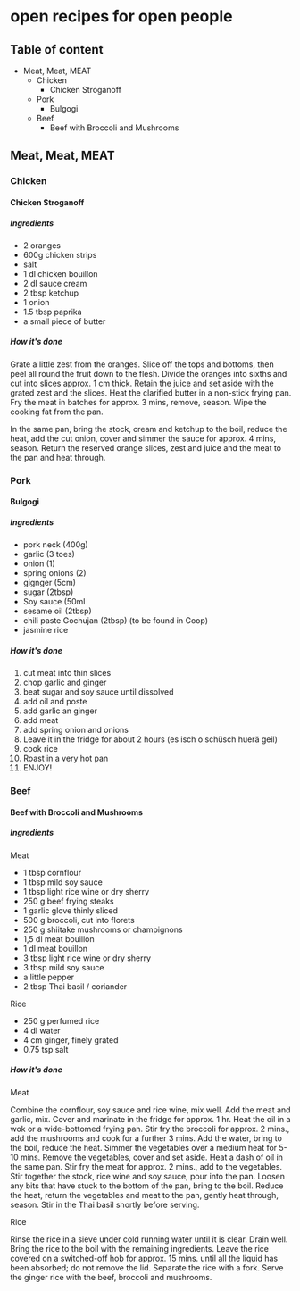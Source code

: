 # open recipes for open people

## Table of content
  - Meat, Meat, MEAT
    - Chicken
      - Chicken Stroganoff
    - Pork
      - Bulgogi
    - Beef
      - Beef with Broccoli and Mushrooms

## Meat, Meat, MEAT

### Chicken

#### Chicken Stroganoff

##### Ingredients

  - 2 oranges
  - 600g chicken strips
  - salt
  - 1 dl chicken bouillon 
  - 2 dl sauce cream
  - 2 tbsp ketchup
  - 1 onion
  - 1.5 tbsp paprika
  - a small piece of butter

##### How it's done

Grate a little zest from the oranges. Slice off the tops and bottoms, then peel all round the fruit down to the flesh. Divide the oranges into sixths and cut into slices approx. 1 cm thick. Retain the juice and set aside with the grated zest and the slices. Heat the clarified butter in a non-stick frying pan. Fry the meat in batches for approx. 3 mins, remove, season. Wipe the cooking fat from the pan. 

In the same pan, bring the stock, cream and ketchup to the boil, reduce the heat, add the cut onion, cover and simmer the sauce for approx. 4 mins, season. Return the reserved orange slices, zest and juice and the meat to the pan and heat through. 

### Pork

#### Bulgogi

##### Ingredients
+ pork neck (400g)
+ garlic (3 toes)
+ onion (1)
+ spring onions (2)
+ gignger (5cm)
+ sugar (2tbsp)
+ Soy sauce (50ml
+ sesame oil (2tbsp)
+ chili paste  Gochujan (2tbsp) (to be found in Coop)
+ jasmine rice

##### How it's done
1. cut meat into thin slices
2. chop garlic and ginger
3. beat sugar and soy sauce until dissolved
4. add oil and poste
5. add garlic an ginger
6. add meat
7. add spring onion and onions
8. Leave it in the fridge for about 2 hours (es isch o schüsch huerä geil)
9. cook rice
10. Roast in a very hot pan
11. ENJOY!

### Beef

#### Beef with Broccoli and Mushrooms

##### Ingredients

Meat
  - 1 tbsp cornflour
  - 1 tbsp mild soy sauce
  - 1 tbsp light rice wine or dry sherry
  - 250 g beef frying steaks
  - 1 garlic glove thinly sliced
  - 500 g broccoli, cut into florets
  - 250 g shiitake mushrooms or champignons
  - 1,5 dl meat bouillon
  - 1 dl meat bouillon
  - 3 tbsp light rice wine or dry sherry
  - 3 tbsp mild soy sauce
  - a little pepper
  - 2 tbsp Thai basil / coriander

Rice
  - 250 g perfumed rice
  - 4 dl water
  - 4 cm ginger, finely grated
  - 0.75 tsp salt

##### How it's done

Meat

Combine the cornflour, soy sauce and rice wine, mix well. Add the meat and garlic, mix. Cover and marinate in the fridge for approx. 1 hr. Heat the oil in a wok or a wide-bottomed frying pan. Stir fry the broccoli for approx. 2 mins., add the mushrooms and cook for a further 3 mins. Add the water, bring to the boil, reduce the heat. Simmer the vegetables over a medium heat for 5-10 mins. Remove the vegetables, cover and set aside. Heat a dash of oil in the same pan. Stir fry the meat for approx. 2 mins., add to the vegetables. Stir together the stock, rice wine and soy sauce, pour into the pan. Loosen any bits that have stuck to the bottom of the pan, bring to the boil. Reduce the heat, return the vegetables and meat to the pan, gently heat through, season. Stir in the Thai basil shortly before serving.

Rice

Rinse the rice in a sieve under cold running water until it is clear. Drain well. Bring the rice to the boil with the remaining ingredients. Leave the rice covered on a switched-off hob for approx. 15 mins. until all the liquid has been absorbed; do not remove the lid. Separate the rice with a fork. Serve the ginger rice with the beef, broccoli and mushrooms.
